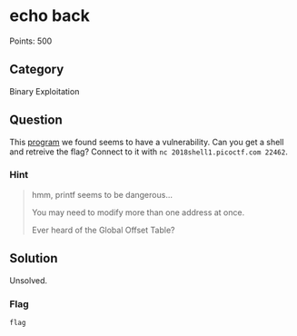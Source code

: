 # echo back
Points: 500

## Category
Binary Exploitation

## Question
This [program](files/echoback) we found seems to have a vulnerability. Can you get a shell and retreive the flag? Connect to it with `nc 2018shell1.picoctf.com 22462`.

### Hint
>hmm, printf seems to be dangerous...
>
>You may need to modify more than one address at once.
>
>Ever heard of the Global Offset Table?

## Solution
Unsolved.

### Flag
`flag`
